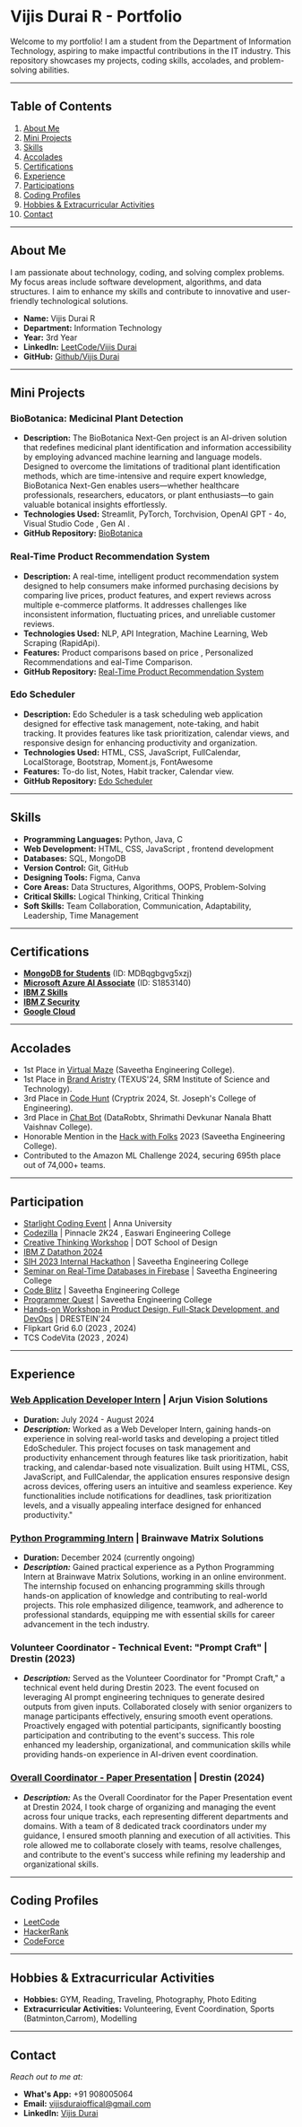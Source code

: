 # Vijis Durai R - Portfolio

Welcome to my portfolio! I am a student from the Department of Information Technology, aspiring to make impactful contributions in the IT industry. This repository showcases my projects, coding skills, accolades, and problem-solving abilities.

---

## Table of Contents
1. [About Me](#about-me)
2. [Mini Projects](#mini-projects)
3. [Skills](#skills)
4. [Accolades](#accolades)
5. [Certifications](#certifications)
6. [Experience](#experience)
7. [Participations](#participation)
8. [Coding Profiles](#coding-profiles)
9. [Hobbies & Extracurricular Activities](#hobbies-extracurricular-activities)
10. [Contact](#contact)
    
---

## About Me
I am passionate about technology, coding, and solving complex problems. My focus areas include software development, algorithms, and data structures. I aim to enhance my skills and contribute to innovative and user-friendly technological solutions.

- **Name:** Vijis Durai R
- **Department:** Information Technology
- **Year:** 3rd Year
- **LinkedIn:** [LeetCode/Vijis Durai](https://www.linkedin.com/in/vijis-durai-r-801143298)
- **GitHub:** [Github/Vijis Durai](https://github.com/Vijisdurai)

---

## Mini Projects
### BioBotanica: Medicinal Plant Detection
- **Description:** The BioBotanica Next-Gen project is an AI-driven solution that redefines medicinal plant identification and information accessibility by employing advanced machine learning and language models. Designed to overcome the limitations of traditional plant identification methods, which are time-intensive and require expert knowledge, BioBotanica Next-Gen enables users—whether healthcare professionals, researchers, educators, or plant enthusiasts—to gain valuable botanical insights effortlessly.
- **Technologies Used:** Streamlit, PyTorch, Torchvision, OpenAI GPT - 4o, Visual Studio Code , Gen AI .
- **GitHub Repository:** [BioBotanica](https://github.com/Vijisdurai/BioBotanica.git)

### Real-Time Product Recommendation System
- **Description:** A real-time, intelligent product recommendation system designed to help consumers make informed purchasing decisions by comparing live prices, product features, and expert reviews across multiple e-commerce platforms. It addresses challenges like inconsistent information, fluctuating prices, and unreliable customer reviews.
- **Technologies Used:** NLP, API Integration, Machine Learning, Web Scraping (RapidApi).
- **Features:** Product comparisons based on price , Personalized Recommendations and eal-Time Comparison.
- **GitHub Repository:** [Real-Time Product Recommendation System](https://github.com/Vijisdurai/datathon.git)

### Edo Scheduler
- **Description:** Edo Scheduler is a task scheduling web application designed for effective task management, note-taking, and habit tracking. It provides features like task prioritization, calendar views, and responsive design for enhancing productivity and organization.
- **Technologies Used:** HTML, CSS, JavaScript, FullCalendar, LocalStorage, Bootstrap, Moment.js, FontAwesome
- **Features:** To-do list, Notes, Habit tracker, Calendar view.
- **GitHub Repository:** [Edo Scheduler](https://github.com/Vijisdurai/EdoScheduler.git)

---

## Skills
- **Programming Languages:** Python, Java, C
- **Web Development:** HTML, CSS, JavaScript , frontend development  
- **Databases:** SQL, MongoDB  
- **Version Control:** Git, GitHub
- **Designing Tools:** Figma, Canva  
- **Core Areas:** Data Structures, Algorithms, OOPS, Problem-Solving
- **Critical Skills:** Logical Thinking, Critical Thinking
- **Soft Skills:** Team Collaboration, Communication, Adaptability, Leadership, Time Management

---

## Certifications
- **[MongoDB for Students](https://github.com/Vijisdurai/Vijis-Durai-R-Portfolio/blob/main/certificate/course/mongo%20db_page-0001.jpg)** (ID: MDBqgbgvg5xzj)
- **[Microsoft Azure AI Associate](https://github.com/Vijisdurai/Vijis-Durai-R-Portfolio/blob/main/certificate/course/IMG-20241022-WA0215.jpg)** (ID: S1853140)
- **[IBM Z Skills](https://github.com/Vijisdurai/Vijis-Durai-R-Portfolio/blob/main/certificate/course/IBM%20Z%20SKILLS.png)**
- **[IBM Z Security](https://github.com/Vijisdurai/Vijis-Durai-R-Portfolio/blob/main/certificate/course/ibm%20z%20security.png)**
- **[Google Cloud](https://github.com/Vijisdurai/Vijis-Durai-R-Portfolio/blob/main/certificate/course/google%20cloud.pdf)**

---

## Accolades
- 1st Place in [Virtual Maze](https://github.com/Vijisdurai/Vijis-Durai-R-Portfolio/blob/main/certificate/achievements/virtual%20maze.jpg) (Saveetha Engineering College).
- 1st Place in [Brand Aristry](https://github.com/Vijisdurai/Vijis-Durai-R-Portfolio/blob/main/certificate/achievements/brand%20Aristry.jpg) (TEXUS'24, SRM Institute of Science and Technology).
- 3rd Place in [Code Hunt](https://github.com/Vijisdurai/Vijis-Durai-R-Portfolio/blob/main/certificate/achievements/code%20hunt%20cryptrix.jpg) (Cryptrix 2024, St. Joseph's College of Engineering).
- 3rd Place in [Chat Bot](https://github.com/Vijisdurai/Vijis-Durai-R-Portfolio/blob/main/certificate/achievements/Chat%20BOT.jpg) (DataRobtx, Shrimathi Devkunar Nanala Bhatt Vaishnav College).
- Honorable Mention in the [Hack with Folks](https://github.com/Vijisdurai/Vijis-Durai-R-Portfolio/blob/main/certificate/achievements/best%20idea%20hack%20with%20folk.jpg) 2023 (Saveetha Engineering College).
- Contributed to the Amazon ML Challenge 2024, securing 695th place out of 74,000+ teams.

---

## Participation
- [Starlight Coding Event](https://github.com/Vijisdurai/Vijis-Durai-R-Portfolio/blob/main/certificate/participation/abacus%20hackathon.pdf) | Anna University
- [Codezilla](https://github.com/Vijisdurai/Vijis-Durai-R-Portfolio/blob/main/certificate/participation/codezilla.jpg) | Pinnacle 2K24 , Easwari Engineering College
- [Creative Thinking Workshop](https://github.com/Vijisdurai/Vijis-Durai-R-Portfolio/blob/main/certificate/participation/IMG-20241022-WA0214.jpg) | DOT School of Design
- [IBM Z Datathon 2024](https://github.com/Vijisdurai/Vijis-Durai-R-Portfolio/blob/main/certificate/participation/IBM%202024%20Datathon.png)
- [SIH 2023 Internal Hackathon](https://github.com/Vijisdurai/Vijis-Durai-R-Portfolio/blob/main/certificate/participation/SIH%202023.jpg) | Saveetha Engineering College
- [Seminar on Real-Time Databases in Firebase](https://github.com/Vijisdurai/Vijis-Durai-R-Portfolio/blob/main/certificate/participation/Vijis%20DURAI%20R%20.pdf) | Saveetha Engineering College
- [Code Blitz](https://github.com/Vijisdurai/Vijis-Durai-R-Portfolio/blob/main/certificate/participation/code%20blitz.jpg) | Saveetha Engineering College
- [Programmer Quest](https://github.com/Vijisdurai/Vijis-Durai-R-Portfolio/blob/main/certificate/participation/programmer%20quest.pdf) | Saveetha Engineering College
- [Hands-on Workshop in Product Design, Full-Stack Development, and DevOps](https://github.com/Vijisdurai/Vijis-Durai-R-Portfolio/blob/main/certificate/participation/workshop%20on%20devops%20and%20product%20design.jpg) | DRESTEIN'24 
- Flipkart Grid 6.0 (2023 , 2024)
- TCS CodeVita (2023 , 2024)
  
---

## Experience
### [Web Application Developer Intern](https://github.com/Vijisdurai/Vijis-Durai-R-Portfolio/blob/main/certificate/intern/arjun%20vision%20tech%20intern.pdf) | Arjun Vision Solutions
- **Duration:** July 2024 - August 2024
- ***Description:*** Worked as a Web Developer Intern, gaining hands-on experience in solving real-world tasks and developing a project titled EdoScheduler. This project focuses on task management and productivity enhancement through features like task prioritization, habit tracking, and calendar-based note visualization. Built using HTML, CSS, JavaScript, and FullCalendar, the application ensures responsive design across devices, offering users an intuitive and seamless experience. Key functionalities include notifications for deadlines, task prioritization levels, and a visually appealing interface designed for enhanced productivity."

### [Python Programming Intern](https://github.com/Vijisdurai/Vijis-Durai-R-Portfolio/blob/main/certificate/intern/brain%20wave%20matrix_page-0001.jpg) | Brainwave Matrix Solutions
- **Duration:** December 2024 (currently ongoing)
- ***Description:*** Gained practical experience as a Python Programming Intern at Brainwave Matrix Solutions, working in an online environment. The internship focused on enhancing programming skills through hands-on application of knowledge and contributing to real-world projects. This role emphasized diligence, teamwork, and adherence to professional standards, equipping me with essential skills for career advancement in the tech industry.

### Volunteer Coordinator - Technical Event: "Prompt Craft"  | Drestin (2023)
- ***Description:*** Served as the Volunteer Coordinator for "Prompt Craft," a technical event held during Drestin 2023. The event focused on leveraging AI prompt engineering techniques to generate desired outputs from given inputs. Collaborated closely with senior organizers to manage participants effectively, ensuring smooth event operations. Proactively engaged with potential participants, significantly boosting participation and contributing to the event's success. This role enhanced my leadership, organizational, and communication skills while providing hands-on experience in AI-driven event coordination.

### [Overall Coordinator - Paper Presentation](https://github.com/Vijisdurai/Vijis-Durai-R-Portfolio/blob/main/certificate/achievements/paper%20presentation%20Overall%20Coordinator.jpg) | Drestin (2024)
- ***Description:*** As the Overall Coordinator for the Paper Presentation event at Drestin 2024, I took charge of organizing and managing the event across four unique tracks, each representing different departments and domains. With a team of 8 dedicated track coordinators under my guidance, I ensured smooth planning and execution of all activities. This role allowed me to collaborate closely with teams, resolve challenges, and contribute to the event's success while refining my leadership and organizational skills.

---

## Coding Profiles
- [LeetCode](https://leetcode.com/u/vijishdurai006/)
- [HackerRank](https://www.hackerrank.com/profile/vijishdurai006)
- [CodeForce](https://codeforces.com/profile/Vijis_Durai)

---

## Hobbies & Extracurricular Activities  

- **Hobbies:** GYM, Reading, Traveling, Photography, Photo Editing 
- **Extracurricular Activities:** Volunteering, Event Coordination, Sports (Batminton,Carrom), Modelling 
---

## Contact
*Reach out to me at:*
- **What's App:** +91 908005064
- **Email:** [vijisduraioffical@gmail.com](mailto:vijisduraioffical@gmail.com)
- **LinkedIn:** [Vijis Durai](https://www.linkedin.com/in/vijis-durai-r-801143298)
